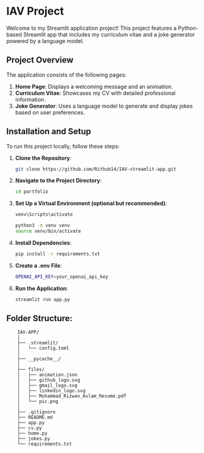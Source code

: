 # IAV Project

Welcome to my Streamlit application project! This project features a Python-based Streamlit app that includes my curriculum vitae and a joke generator powered by a language model.

## Project Overview

The application consists of the following pages:

1. **Home Page**: Displays a welcoming message and an animation.
2. **Curriculum Vitae**: Showcases my CV with detailed professional information.
3. **Joke Generator**: Uses a language model to generate and display jokes based on user preferences.

## Installation and Setup

To run this project locally, follow these steps:

1. **Clone the Repository**:
   ```bash
   git clone https://github.com/Rithub14/IAV-streamlit-app.git
    ```
2. **Navigate to the Project Directory**:
    ```bash
    cd portfolio
    ```
3. **Set Up a Virtual Environment (optional but recommended)**:
    ```bash
    venv\Scripts\activate
    ```
    ```bash
    python3 -m venv venv
    source venv/bin/activate

    ```
4. **Install Dependencies**:
    ```bash
    pip install -r requirements.txt
    ```
5. **Create a .env File**:
    ```bash
    OPENAI_API_KEY=your_openai_api_key
    ```
6. **Run the Application**:
    ```bash
    streamlit run app.py
    ```
## Folder Structure:
```
    IAV-APP/
    │
    ├── .streamlit/
    │   └── config.toml
    │
    ├── __pycache__/
    │
    ├── files/
    │   ├── animation.json
    │   ├── github_logo.svg
    │   ├── gmail_logo.svg
    │   ├── linkedin_logo.svg
    │   ├── Muhammad_Rizwan_Aslam_Resume.pdf
    │   └── pic.png
    │
    ├── .gitignore
    ├── README.md
    ├── app.py
    ├── cv.py
    ├── home.py
    ├── jokes.py
    └── requirements.txt
```